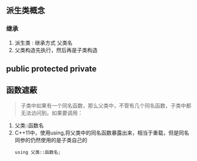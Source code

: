 ## 派生类概念

### 继承
1. 派生类 : 继承方式  父类名
2. 父类构造先执行，然后再是子类构造

## public protected private

## 函数遮蔽
>子类中如果有一个同名函数，那么父类中，不管有几个同名函数，子类中都无法访问到。如果要调用：
1. 父类::函数名
2. C++11中，使用using,将父类中的同名函数暴露出来，相当于重载，但是同名同参的仍然使用的是子类自己的
   ```
   using 父类::函数名;
   ```